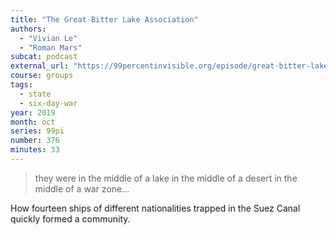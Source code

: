 ```yaml
---
title: "The Great Bitter Lake Association"
authors:
  - "Vivian Le"
  - "Roman Mars"
subcat: podcast
external_url: "https://99percentinvisible.org/episode/great-bitter-lake-association/"
course: groups
tags:
  - state
  - six-day-war
year: 2019
month: oct
series: 99pi
number: 376
minutes: 33
---
```


> they were in the middle of a lake in the middle of a desert in the middle of a war zone...

How fourteen ships of different nationalities trapped in the Suez Canal quickly formed a community.
